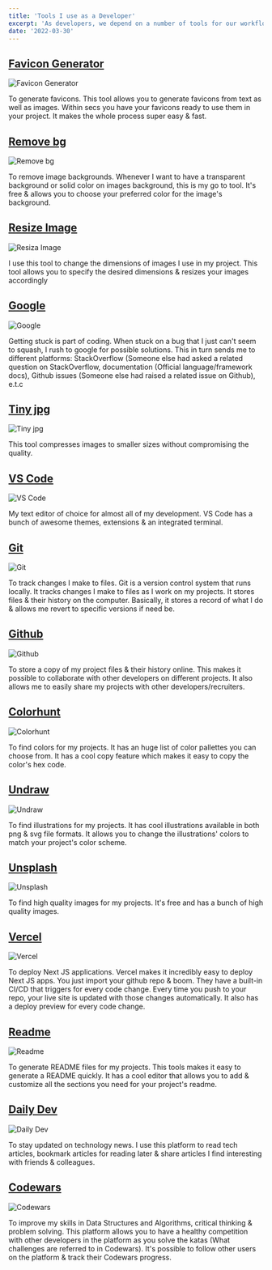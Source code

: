 ```yaml
---
title: 'Tools I use as a Developer'
excerpt: 'As developers, we depend on a number of tools for our workflow. These tools ease our jobs & increase our productivity. The following is a list of tools I regularly use to get my job done.'
date: '2022-03-30'
---
```


## [Favicon Generator](https://favicon.io/) 
![Favicon Generator](/images/posts/favicon.png)

To generate favicons. This tool allows you to generate favicons from text as well as images. Within secs you have your favicons ready to use them in your project. It  makes the whole process super easy & fast.

## [Remove bg](https://remove.bg/) 

![Remove bg](/images/posts/remove-bg.png)

To remove image backgrounds. Whenever I want to have a transparent background or solid color on images background, this is my go to tool. It's  free & allows you to choose your preferred color for the image's background.  

## [Resize Image](https://resizeimage.net/) 

![Resiza Image](/images/posts/resize-image.png)

I use this tool to change the dimensions of images I use in my project. This tool allows you to specify the desired dimensions & resizes your images accordingly

## [Google](https://www.google.com/) 

![Google](/images/posts/google.png)

Getting stuck is part of coding. When stuck on a bug that I just can't seem to squash, I rush to google for possible solutions. This in turn sends me to different platforms: StackOverflow (Someone else had asked a related question on StackOverflow, documentation (Official language/framework docs), Github issues (Someone else had raised a related issue on Github), e.t.c

## [Tiny jpg](https://tinyjpg.com/) 

![Tiny jpg](/images/posts/tinypng.png)

This tool compresses images to smaller sizes without compromising the quality. 

## [VS Code](https://code.visualstudio.com/) 

![VS Code](/images/posts/vs-code.png)

My text editor of choice for almost all of my development. VS Code has a bunch of awesome themes, extensions & an integrated terminal. 

## [Git](https://git-scm.com/)

![Git](/images/posts/git.png)

To track changes I make to files. Git is a version control system that runs locally. It tracks changes I make to files as I work on my projects. It stores files & their history on the computer. Basically, it stores a record of what I do & allows me revert to specific versions if need be.

## [Github](https://github.com/) 

![Github](/images/posts/github.png)

To store a copy of my project files & their history online. This makes it possible to collaborate with other developers on different projects. It also allows me to easily share my projects with other developers/recruiters.

## [Colorhunt](https://colorhunt.co/) 

![Colorhunt](/images/posts/colorhunt.png)

To find colors for my projects. It has an huge list of color pallettes you can choose from. It has a cool copy feature which makes it easy to copy the color's hex code.

## [Undraw](https://undraw.co/illustrations)

![Undraw](/images/posts/undraw.png)

To find illustrations for my projects. It has cool illustrations available in both png & svg file formats. It allows you to change the illustrations' colors to match your project's color scheme.

## [Unsplash](https://unsplash.com/) 

![Unsplash](/images/posts/unsplash.png)

To find high quality images for my projects. It's free and has a bunch of high quality images.

## [Vercel](https://vercel.com/) 

![Vercel](/images/posts/vercel.png)

To deploy Next JS applications. Vercel makes it incredibly easy to deploy Next JS apps. You just import your github repo & boom. They have a built-in CI/CD that triggers for every code change. Every time you push to your repo, your live site is updated with those changes automatically. It also has a deploy preview for every code change.

## [Readme](https://readme.so/)

![Readme](/images/posts/readme.png)

To generate README files for my projects. This tools makes it easy to generate a README quickly. It has a cool editor that allows you to add & customize all the sections you need for your project's readme.

## [Daily Dev](https://app.daily.dev/)

![Daily Dev](/images/posts/daily-dev.png)

To stay updated on technology news. I use this platform to read tech articles, bookmark articles for reading later & share articles I find interesting with friends & colleagues.

## [Codewars](https://www.codewars.com/)

![Codewars](/images/posts/codewars.png)

To improve my skills in Data Structures and Algorithms, critical thinking & problem solving. This platform allows you to have a healthy competition with other developers in the platform as you solve the katas (What challenges are referred to in Codewars). It's possible to follow other users on the platform & track their Codewars progress.